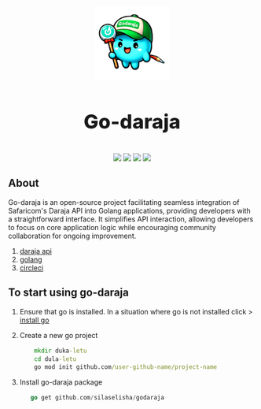 <div align="center" style="margin-bottom: 0px!important; padding: 0px;">
    <img src="./public/images/godarajamascott.png" alt="godaraja logo" height="150px"/>
    <h3 style="font-size: 40px; font-weight: 800; padding: 0px;">Go-daraja</h1>
</div>

<div style="text-align: center; margin-top: 0px !important; margin-bottom: 14px;" align="center">
<div style="text-align: center;" align="center">
    <img src="https://img.shields.io/badge/logo-go-blue?logo=go">
    <img src="https://img.shields.io/badge/logo-circleci-black?logo=circleci">
    <img src="https://img.shields.io/badge/logo-git-orange?logo=git">
    <img src="https://img.shields.io/badge/logo-markdown-skyblue?logo=markdown">
</div>
</div>

## About

Go-daraja is an open-source project facilitating seamless integration of Safaricom's Daraja API into Golang applications, providing developers with a straightforward interface. It simplifies API interaction, allowing developers to focus on core application logic while encouraging community collaboration for ongoing improvement.

1. [daraja api]("https://developer.safaricom.co.ke")
2. [golang]("https://go.dev/doc")
3. [circleci]("https://circleci.com/docs/getting-started")

## To start using go-daraja

1. Ensure that go is installed. In a situation where go is not installed click > [install go](https://go.dev/doc/install)
2. Create a new go project

    ``` cmd
        mkdir duka-letu
        cd dula-letu
        go mod init github.com/user-github-name/project-name
    ```

3. Install go-daraja package

    ```go
       go get github.com/silaselisha/godaraja
    ```
